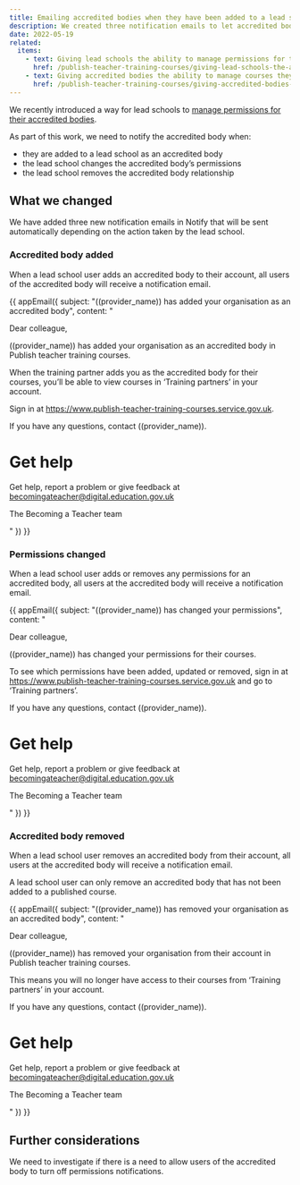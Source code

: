 ```yaml
---
title: Emailing accredited bodies when they have been added to a lead school or their permissions have changed
description: We created three notification emails to let accredited bodies know about changes to permissions
date: 2022-05-19
related:
  items:
    - text: Giving lead schools the ability to manage permissions for their accredited bodies
      href: /publish-teacher-training-courses/giving-lead-schools-the-ability-to-manage-permissions-for-their-accredited-bodies/
    - text: Giving accredited bodies the ability to manage courses they ratify
      href: /publish-teacher-training-courses/giving-accredited-bodies-the-ability-to-manage-courses-they-ratify/
---
```


We recently introduced a way for lead schools to [manage permissions for their accredited bodies](/publish-teacher-training-courses/giving-lead-schools-the-ability-to-manage-permissions-for-their-accredited-bodies/).

As part of this work, we need to notify the accredited body when:

- they are added to a lead school as an accredited body
- the lead school changes the accredited body’s permissions
- the lead school removes the accredited body relationship

## What we changed

We have added three new notification emails in Notify that will be sent automatically depending on the action taken by the lead school.

### Accredited body added

When a lead school user adds an accredited body to their account, all users of the accredited body will receive a notification email.

{{ appEmail({
  subject: "((provider_name)) has added your organisation as an accredited body",
  content: "

Dear colleague,

((provider_name)) has added your organisation as an accredited body in Publish teacher training courses.

When the training partner adds you as the accredited body for their courses, you’ll be able to view courses in ‘Training partners’ in your account.

Sign in at https://www.publish-teacher-training-courses.service.gov.uk.

If you have any questions, contact ((provider_name)).

# Get help

Get help, report a problem or give feedback at becomingateacher@digital.education.gov.uk

The Becoming a Teacher team

  "
}) }}

### Permissions changed

When a lead school user adds or removes any permissions for an accredited body, all users at the accredited body will receive a notification email.

{{ appEmail({
  subject: "((provider_name)) has changed your permissions",
  content: "

Dear colleague,

((provider_name)) has changed your permissions for their courses.

To see which permissions have been added, updated or removed, sign in at https://www.publish-teacher-training-courses.service.gov.uk and go to ‘Training partners’.

If you have any questions, contact ((provider_name)).

# Get help

Get help, report a problem or give feedback at becomingateacher@digital.education.gov.uk

The Becoming a Teacher team

  "
}) }}

### Accredited body removed

When a lead school user removes an accredited body from their account, all users at the accredited body will receive a notification email.

A lead school user can only remove an accredited body that has not been added to a published course.

{{ appEmail({
  subject: "((provider_name)) has removed your organisation as an accredited body",
  content: "

Dear colleague,

((provider_name)) has removed your organisation from their account in Publish teacher training courses.

This means you will no longer have access to their courses from ‘Training partners’ in your account.

If you have any questions, contact ((provider_name)).

# Get help

Get help, report a problem or give feedback at becomingateacher@digital.education.gov.uk

The Becoming a Teacher team

  "
}) }}


## Further considerations

We need to investigate if there is a need to allow users of the accredited body to turn off permissions notifications.
